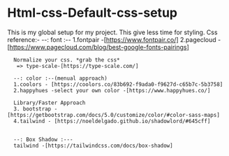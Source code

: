 # Html-css-Default-css-setup
This is my global setup for my project. This give less time for styling.
Css reference:-
      --: font :--
      1.fontpair -[https://www.fontpair.co/]
      2.pagecloud -[https://www.pagecloud.com/blog/best-google-fonts-pairings]
      
      Normalize your css. *grab the css* 
       => type-scale-[https://type-scale.com/]
       
      --: color :--(menual approach)
      1.coolors - [https://coolors.co/83b692-f9ada0-f9627d-c65b7c-5b3758]
      2.happyhues -select your own color -[https://www.happyhues.co/]
      
      Library/Faster Approach
      3. bootstrap - [https://getbootstrap.com/docs/5.0/customize/color/#color-sass-maps]
      4.tailwind - [https://noeldelgado.github.io/shadowlord/#645cff]
      
      
      --: Box Shadow :---
      tailwind -[https://tailwindcss.com/docs/box-shadow]
